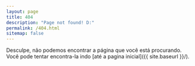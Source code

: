 ```yaml
---
layout: page
title: 404
description: "Page not found! D:"
permalink: /404.html
sitemap: false
---
```

Desculpe, não podemos encontrar a página que você está procurando. Você pode tentar encontra-la indo [até a pagina inicial]({{ site.baseurl }}/).
